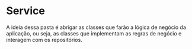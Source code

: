 # Service

A ideia dessa pasta é abrigar as classes que farão a lógica de negócio da aplicação, ou seja, as classes que implementam as regras de negócio e interagem com os repositórios.
